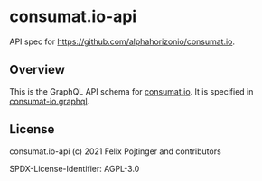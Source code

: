 # consumat.io-api

API spec for https://github.com/alphahorizonio/consumat.io.

## Overview

This is the GraphQL API schema for [consumat.io](https://github.com/alphahorizonio/consumat.io). It is specified in [consumat-io.graphql](./consumat-io.graphql).

## License

consumat.io-api (c) 2021 Felix Pojtinger and contributors

SPDX-License-Identifier: AGPL-3.0
